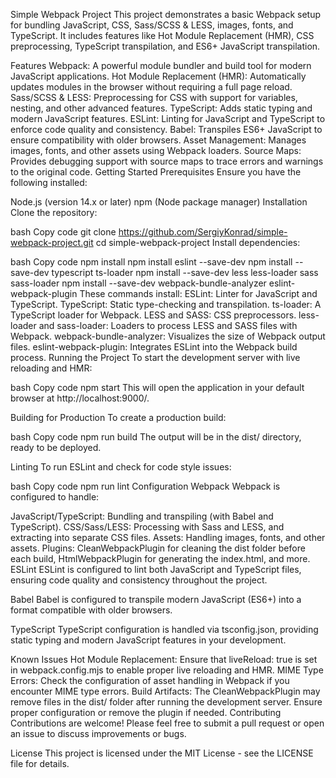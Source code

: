 Simple Webpack Project
This project demonstrates a basic Webpack setup for bundling JavaScript, CSS, Sass/SCSS & LESS, images, fonts, and TypeScript. It includes features like Hot Module Replacement (HMR), CSS preprocessing, TypeScript transpilation, and ES6+ JavaScript transpilation.

Features
Webpack: A powerful module bundler and build tool for modern JavaScript applications.
Hot Module Replacement (HMR): Automatically updates modules in the browser without requiring a full page reload.
Sass/SCSS & LESS: Preprocessing for CSS with support for variables, nesting, and other advanced features.
TypeScript: Adds static typing and modern JavaScript features.
ESLint: Linting for JavaScript and TypeScript to enforce code quality and consistency.
Babel: Transpiles ES6+ JavaScript to ensure compatibility with older browsers.
Asset Management: Manages images, fonts, and other assets using Webpack loaders.
Source Maps: Provides debugging support with source maps to trace errors and warnings to the original code.
Getting Started
Prerequisites
Ensure you have the following installed:

Node.js (version 14.x or later)
npm (Node package manager)
Installation
Clone the repository:

bash
Copy code
git clone https://github.com/SergiyKonrad/simple-webpack-project.git
cd simple-webpack-project
Install dependencies:

bash
Copy code
npm install
npm install eslint --save-dev
npm install --save-dev typescript ts-loader
npm install --save-dev less less-loader sass sass-loader
npm install --save-dev webpack-bundle-analyzer eslint-webpack-plugin
These commands install:
ESLint: Linter for JavaScript and TypeScript.
TypeScript: Static type-checking and transpilation.
ts-loader: A TypeScript loader for Webpack.
LESS and SASS: CSS preprocessors.
less-loader and sass-loader: Loaders to process LESS and SASS files with Webpack.
webpack-bundle-analyzer: Visualizes the size of Webpack output files.
eslint-webpack-plugin: Integrates ESLint into the Webpack build process.
Running the Project
To start the development server with live reloading and HMR:

bash
Copy code
npm start
This will open the application in your default browser at http://localhost:9000/.

Building for Production
To create a production build:

bash
Copy code
npm run build
The output will be in the dist/ directory, ready to be deployed.

Linting
To run ESLint and check for code style issues:

bash
Copy code
npm run lint
Configuration
Webpack
Webpack is configured to handle:

JavaScript/TypeScript: Bundling and transpiling (with Babel and TypeScript).
CSS/Sass/LESS: Processing with Sass and LESS, and extracting into separate CSS files.
Assets: Handling images, fonts, and other assets.
Plugins: CleanWebpackPlugin for cleaning the dist folder before each build, HtmlWebpackPlugin for generating the index.html, and more.
ESLint
ESLint is configured to lint both JavaScript and TypeScript files, ensuring code quality and consistency throughout the project.

Babel
Babel is configured to transpile modern JavaScript (ES6+) into a format compatible with older browsers.

TypeScript
TypeScript configuration is handled via tsconfig.json, providing static typing and modern JavaScript features in your development.

Known Issues
Hot Module Replacement: Ensure that liveReload: true is set in webpack.config.mjs to enable proper live reloading and HMR.
MIME Type Errors: Check the configuration of asset handling in Webpack if you encounter MIME type errors.
Build Artifacts: The CleanWebpackPlugin may remove files in the dist/ folder after running the development server. Ensure proper configuration or remove the plugin if needed.
Contributing
Contributions are welcome! Please feel free to submit a pull request or open an issue to discuss improvements or bugs.

License
This project is licensed under the MIT License - see the LICENSE file for details.
